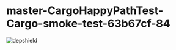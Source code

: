 # master-CargoHappyPathTest-Cargo-smoke-test-63b67cf-84

![depshield](https://staging.depshield.sonatype.org/badges/depshield-staging/master-CargoHappyPathTest-Cargo-smoke-test-63b67cf-84/depshield.svg)